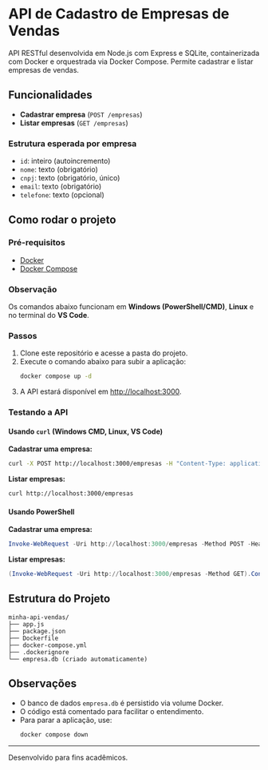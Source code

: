# API de Cadastro de Empresas de Vendas

API RESTful desenvolvida em Node.js com Express e SQLite, containerizada com Docker e orquestrada via Docker Compose. Permite cadastrar e listar empresas de vendas.

## Funcionalidades

- **Cadastrar empresa** (`POST /empresas`)
- **Listar empresas** (`GET /empresas`)

### Estrutura esperada por empresa

- `id`: inteiro (autoincremento)
- `nome`: texto (obrigatório)
- `cnpj`: texto (obrigatório, único)
- `email`: texto (obrigatório)
- `telefone`: texto (opcional)

## Como rodar o projeto

### Pré-requisitos

- [Docker](https://www.docker.com/)
- [Docker Compose](https://docs.docker.com/compose/)

### Observação

Os comandos abaixo funcionam em **Windows (PowerShell/CMD)**, **Linux** e no terminal do **VS Code**.

### Passos

1. Clone este repositório e acesse a pasta do projeto.
2. Execute o comando abaixo para subir a aplicação:
   ```sh
   docker compose up -d
   ```
3. A API estará disponível em [http://localhost:3000](http://localhost:3000).

### Testando a API

#### Usando `curl` (Windows CMD, Linux, VS Code)

**Cadastrar uma empresa:**
```sh
curl -X POST http://localhost:3000/empresas -H "Content-Type: application/json" -d "{\"nome\":\"Loja XYZ\", \"cnpj\":\"12345678000100\", \"email\":\"contato@xyz.com\", \"telefone\":\"(11) 90000-0000\"}"
```

**Listar empresas:**
```sh
curl http://localhost:3000/empresas
```

#### Usando PowerShell

**Cadastrar uma empresa:**
```powershell
Invoke-WebRequest -Uri http://localhost:3000/empresas -Method POST -Headers @{ "Content-Type" = "application/json" } -Body '{"nome":"Loja XYZ", "cnpj":"12345678000100", "email":"contato@xyz.com", "telefone":"(11) 90000-0000"}'
```

**Listar empresas:**
```powershell
(Invoke-WebRequest -Uri http://localhost:3000/empresas -Method GET).Content
```

## Estrutura do Projeto

```
minha-api-vendas/
├── app.js
├── package.json
├── Dockerfile
├── docker-compose.yml
├── .dockerignore
└── empresa.db (criado automaticamente)
```

## Observações

- O banco de dados `empresa.db` é persistido via volume Docker.
- O código está comentado para facilitar o entendimento.
- Para parar a aplicação, use:
  ```sh
  docker compose down
  ```

---

Desenvolvido para fins acadêmicos.
